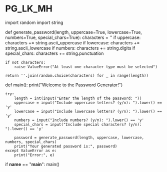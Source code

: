 # PG_LK_MH 



import random
import string

def generate_password(length, uppercase=True, lowercase=True, numbers=True, special_chars=True):
    characters = ''
    if uppercase:
        characters += string.ascii_uppercase
    if lowercase:
        characters += string.ascii_lowercase
    if numbers:
        characters += string.digits
    if special_chars:
        characters += string.punctuation

    if not characters:
        raise ValueError("At least one character type must be selected")

    return ''.join(random.choice(characters) for _ in range(length))

def main():
    print("Welcome to the Password Generator!")

    try:
        length = int(input("Enter the length of the password: "))
        uppercase = input("Include uppercase letters? (y/n): ").lower() == 'y'
        lowercase = input("Include lowercase letters? (y/n): ").lower() == 'y'
        numbers = input("Include numbers? (y/n): ").lower() == 'y'
        special_chars = input("Include special characters? (y/n): ").lower() == 'y'

        password = generate_password(length, uppercase, lowercase, numbers, special_chars)
        print("Your generated password is:", password)
    except ValueError as e:
        print("Error:", e)

if __name__ == "__main__":
    main()
